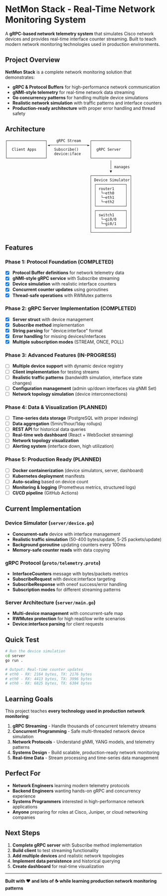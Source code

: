 # NetMon Stack - Real-Time Network Monitoring System

A **gRPC-based network telemetry system** that simulates Cisco network devices and provides real-time interface counter streaming. Built to teach modern network monitoring technologies used in production environments.

## Project Overview

**NetMon Stack** is a complete network monitoring solution that demonstrates:
- **gRPC & Protocol Buffers** for high-performance network communication
- **gNMI-style telemetry** for real-time network data streaming  
- **Go concurrency patterns** for handling multiple device simulations
- **Realistic network simulation** with traffic patterns and interface counters
- **Production-ready architecture** with proper error handling and thread safety

## Architecture

```
┌─────────────────┐    gRPC Stream    ┌─────────────────┐
│                 │◄─────────────────►│                 │
│  Client Apps    │   Subscribe()     │  gRPC Server    │
│                 │   device:iface    │                 │
└─────────────────┘                   └─────────────────┘
                                               │
                                               │ manages
                                               ▼
                                      ┌─────────────────┐
                                      │ Device Simulator│
                                      │ ┌─────────────┐ │
                                      │ │ router1     │ │
                                      │ │  └─eth0     │ │
                                      │ │  └─eth1     │ │
                                      │ │  └─eth2     │ │
                                      │ └─────────────┘ │
                                      │ ┌─────────────┐ │
                                      │ │ switch1     │ │
                                      │ │  └─gi0/0    │ │
                                      │ │  └─gi0/1    │ │
                                      │ └─────────────┘ │
                                      └─────────────────┘
```

## Features

### **Phase 1: Protocol Foundation** (COMPLETED)
- [x] **Protocol Buffer definitions** for network telemetry data
- [x] **gNMI-style gRPC service** with Subscribe streaming
- [x] **Device simulation** with realistic interface counters
- [x] **Concurrent counter updates** using goroutines
- [x] **Thread-safe operations** with RWMutex patterns

### **Phase 2: gRPC Server Implementation** (COMPLETED)
- [x] **Server struct** with device management
- [x] **Subscribe method** implementation  
- [x] **String parsing** for "device:interface" format
- [x] **Error handling** for missing devices/interfaces
- [x] **Multiple subscription modes** (STREAM, ONCE, POLL)

### **Phase 3: Advanced Features** (IN-PROGRESS)
- [ ] **Multiple device support** with dynamic device registry
- [ ] **Client implementation** for testing streams
- [ ] **Realistic traffic patterns** (bandwidth simulation, interface state changes)
- [ ] **Configuration management** (admin up/down interfaces via gNMI Set)
- [ ] **Network topology simulation** (device interconnections)

### **Phase 4: Data & Visualization** (PLANNED)
- [ ] **Time-series data storage** (PostgreSQL with proper indexing)
- [ ] **Data aggregation** (5min/1hour/1day rollups)
- [ ] **REST API** for historical data queries
- [ ] **Real-time web dashboard** (React + WebSocket streaming)
- [ ] **Network topology visualization**
- [ ] **Alerting system** (interface down, high utilization)

### **Phase 5: Production Ready** (PLANNED)
- [ ] **Docker containerization** (device simulators, server, dashboard)
- [ ] **Kubernetes deployment** manifests
- [ ] **Auto-scaling** based on device count
- [ ] **Monitoring & logging** (Prometheus metrics, structured logs)
- [ ] **CI/CD pipeline** (GitHub Actions)

## Current Implementation

### **Device Simulator** (`server/device.go`)
- **Concurrent-safe** device with interface management
- **Realistic traffic simulation** (50-400 bytes/update, 5-25 packets/update)
- **Background goroutine** updating counters every 100ms
- **Memory-safe counter reads** with data copying

### **gRPC Protocol** (`proto/telemetry.proto`)
- **InterfaceCounters** message with bytes/packets metrics
- **SubscribeRequest** with device:interface targeting
- **SubscribeResponse** with oneof success/error handling
- **Subscription modes** for different streaming patterns

### **Server Architecture** (`server/main.go`)
- **Multi-device management** with concurrent-safe map
- **RWMutex protection** for high read/low write scenarios
- **Device:interface parsing** for client requests

## Quick Test

```bash
# Run the device simulation
cd server
go run .

# Output: Real-time counter updates
# eth0 - RX: 2164 bytes, TX: 2176 bytes
# eth0 - RX: 4413 bytes, TX: 3996 bytes
# eth0 - RX: 6825 bytes, TX: 6304 bytes
```

## Learning Goals

This project teaches **every technology used in production network monitoring**:

1. **gRPC Streaming** - Handle thousands of concurrent telemetry streams
2. **Concurrent Programming** - Safe multi-threaded network device simulation  
3. **Network Protocols** - Understand gNMI, YANG models, and telemetry patterns
4. **Systems Design** - Build scalable, production-ready network monitoring
5. **Real-time Data** - Stream processing and time-series data management

## Perfect For

- **Network Engineers** learning modern telemetry protocols
- **Backend Engineers** wanting hands-on gRPC and concurrency experience  
- **Systems Programmers** interested in high-performance network applications
- **Anyone** preparing for roles at Cisco, Juniper, or cloud networking companies

## Next Steps

1. **Complete gRPC server** with Subscribe method implementation
2. **Build client** to test streaming functionality  
3. **Add multiple devices** and realistic network topologies
4. **Implement data persistence** and historical querying
5. **Create dashboard** for real-time visualization

---

**Built with ❤️ and lots of ☕ while learning production network monitoring patterns**
